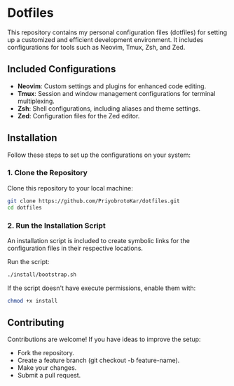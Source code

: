 # Dotfiles

This repository contains my personal configuration files (dotfiles) for setting up a customized and efficient development environment. It includes configurations for tools such as Neovim, Tmux, Zsh, and Zed.

## Included Configurations

- **Neovim**: Custom settings and plugins for enhanced code editing.
- **Tmux**: Session and window management configurations for terminal multiplexing.
- **Zsh**: Shell configurations, including aliases and theme settings.
- **Zed**: Configuration files for the Zed editor.

## Installation

Follow these steps to set up the configurations on your system:

### 1. Clone the Repository

Clone this repository to your local machine:

```bash
git clone https://github.com/PriyobrotoKar/dotfiles.git
cd dotfiles
```

### 2. Run the Installation Script

An installation script is included to create symbolic links for the configuration files in their respective locations.

Run the script:

```bash
./install/bootstrap.sh
```

If the script doesn't have execute permissions, enable them with:

```bash
chmod +x install
```

## Contributing

Contributions are welcome! If you have ideas to improve the setup:

- Fork the repository.
- Create a feature branch (git checkout -b feature-name).
- Make your changes.
- Submit a pull request.
